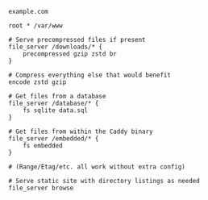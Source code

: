 <script>
document.addEventListener("DOMContentLoaded", (event) => {
	let startElement, endElement;

	startElement = findWithContent('.ex-fs pre.chroma code span.line', 'file_server /downloads/* {');
	endElement = findNextText(startElement, '}');
	wrapRangeWithSpan(startElement, endElement, 'rollover-compress rollover-blue');

	startElement = findWithContent('.ex-fs pre.chroma code span', 'encode');
	endElement = findNextText(startElement, 'gzip');
	wrapRangeWithSpan(startElement, endElement, 'rollover-compress rollover-blue');

	startElement = findWithContent('.ex-fs pre.chroma code span.line', 'file_server /database/* {');
	endElement = findNextText(startElement, '}');
	wrapRangeWithSpan(startElement, endElement, 'rollover-vfs rollover-green');

	startElement = findWithContent('.ex-fs pre.chroma code span.line', 'file_server /embedded/* {');
	endElement = findNextText(startElement, '}');
	wrapRangeWithSpan(startElement, endElement, 'rollover-vfs rollover-green');

	startElement = findWithContent('.ex-fs pre.chroma code span', '# (Range/Etag/etc. all work without extra config)');
	wrapRangeWithSpan(startElement, startElement, 'rollover-range rollover-yellow');

	startElement = findWithContent('.ex-fs pre.chroma code span', 'file_server');
	endElement = findNextText(startElement, 'browse');
	wrapRangeWithSpan(startElement, endElement, 'rollover-browse rollover-purple');

	window.$('.ex-fs pre.chroma').classList.add('light');
});
</script>

<div class="ex-fs">

```caddy
example.com

root * /var/www

# Serve precompressed files if present
file_server /downloads/* {
	precompressed gzip zstd br
}

# Compress everything else that would benefit
encode zstd gzip

# Get files from a database
file_server /database/* {
	fs sqlite data.sql 
}

# Get files from within the Caddy binary
file_server /embedded/* {
	fs embedded
}

# (Range/Etag/etc. all work without extra config)

# Serve static site with directory listings as needed
file_server browse
```

</div>
